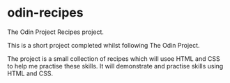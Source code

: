 # odin-recipes
The Odin Project Recipes project.

This is a short project completed whilst following The Odin Project.

The project is a small collection of recipes which will usoe HTML and CSS to help me practise these skills.
It will demonstrate and practise skills using HTML and CSS.

